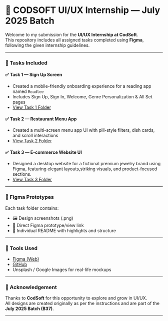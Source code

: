 # 🌟 CODSOFT UI/UX Internship — July 2025 Batch

Welcome to my submission for the **UI/UX Internship at CodSoft**.  
This repository includes all assigned tasks completed using **Figma**, following the given internship guidelines.

---

### 📁 Tasks Included

#### ✅ Task 1 — Sign Up Screen
- Created a mobile-friendly onboarding experience for a reading app named `Readlee`
- Includes Sign Up, Sign In, Welcome, Genre Personalization & All Set pages  
- [View Task 1 Folder](./Mobile%20signup%20flow)

#### ✅ Task 2 — Restaurant Menu App
- Created a multi-screen menu app UI with pill-style filters, dish cards, and scroll interactions  
- [View Task 2 Folder](./Restaurant%20Menu%20App%20UI)

#### ✅ Task 3 — E-commerce Website UI
- Designed a desktop website for a fictional premium jewelry brand using Figma, featuring elegant layouts,striking visuals, and product-focused sections.
- [View Task 3 Folder](./Mobile%20signup%20flow)

---

### 🔗 Figma Prototypes

Each task folder contains:
- 🖼 Design screenshots (.png)
- 🔗 Direct Figma prototype/view link
- 📄 Individual README with highlights and structure

---

### 🧰 Tools Used

- [Figma (Web)](https://www.figma.com/)
- [GitHub](https://github.com/)
- Unsplash / Google Images for real-life mockups

---

### 🙌 Acknowledgement

Thanks to **CodSoft** for this opportunity to explore and grow in UI/UX.  
All designs are created originally as per the instructions and are part of the **July 2025 Batch (B37)**.

---
